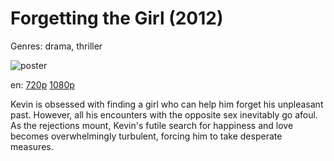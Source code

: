# Forgetting the Girl (2012)

Genres: drama, thriller

![poster](http://image.tmdb.org/t/p/w500/udM2fve48ZS6GREgWGRr89cMx6n.jpg)

en:
  [720p](magnet:?xt=urn:btih:19EB6FD8A8A14808336AFF5708B8F02E29094B48&tr=udp://glotorrents.pw:6969/announce&tr=udp://tracker.opentrackr.org:1337/announce&tr=udp://torrent.gresille.org:80/announce&tr=udp://tracker.openbittorrent.com:80&tr=udp://tracker.coppersurfer.tk:6969&tr=udp://tracker.leechers-paradise.org:6969&tr=udp://p4p.arenabg.ch:1337&tr=udp://tracker.internetwarriors.net:1337)
  [1080p](magnet:?xt=urn:btih:2492B12DEF0F4668D473F3A3B2FC78931A4C53C6&tr=udp://glotorrents.pw:6969/announce&tr=udp://tracker.opentrackr.org:1337/announce&tr=udp://torrent.gresille.org:80/announce&tr=udp://tracker.openbittorrent.com:80&tr=udp://tracker.coppersurfer.tk:6969&tr=udp://tracker.leechers-paradise.org:6969&tr=udp://p4p.arenabg.ch:1337&tr=udp://tracker.internetwarriors.net:1337)
  


Kevin is obsessed with finding a girl who can help him forget his unpleasant past. However, all his encounters with the opposite sex inevitably go afoul. As the rejections mount, Kevin's futile search for happiness and love becomes overwhelmingly turbulent, forcing him to take desperate measures.